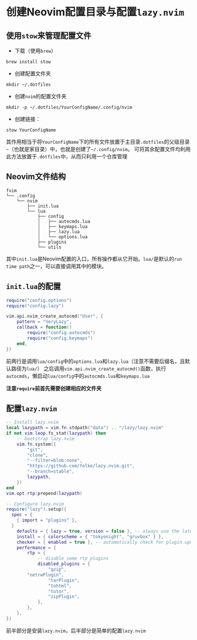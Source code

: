 # 创建Neovim配置目录与配置`lazy.nvim`

## 使用`stow`来管理配置文件
- 下载（使用`brew`）
```shell
brew install stow
```
- 创建配置文件夹
```shell
mkdir ~/.dotfiles
```
- 创建`nvim`的配置文件夹
```shell
mkdir -p ~/.dotfiles/YourConfigName/.config/nvim
```
- 创建链接：
```shell
stow YourConfigName
```
其作用相当于将`YourConfigName`下的所有文件放置于主目录`.dotfiles`的父级目录`~`（也就是家目录）中，也就是创建了`~/.config/nvim`。
可将其余配置文件均利用此方法放置于`.dotfiles`中，从而只利用一个仓库管理

## Neovim文件结构
```
fvim
└── .config
    └── nvim
        ├── init.lua
        └── lua
            ├── config
            │   ├── autocmds.lua
            │   ├── keymaps.lua
            │   ├── lazy.lua
            │   └── options.lua
            ├── plugins
            └── utils
```
其中`init.lua`是Neovim配置的入口，所有操作都从它开始。`lua/`是默认的`run time path`之一，可以直接调用其中的模块。

## `init.lua`的配置
```lua
require("config.options")
require("config.lazy")

vim.api.nvim_create_autocmd("User", {
	pattern = "VeryLazy",
	callback = function()
		require("config.autocmds")
		require("config.keymaps")
	end,
})
```
前两行是调用`lua/config`中的`options.lua`和`lazy.lua`（注意不需要后缀名，且默认路径为`lua/`）
之后调用`vim.api.nvim_create_autocmd()`函数，执行`autocmds`，懒启动`lua/config`中的`autocmds.lua`和`keymaps.lua`

**注意`require`前首先需要创建相应的文件夹**

## 配置`lazy.nvim`
```lua
-- Install lazy.nvim
local lazypath = vim.fn.stdpath("data") .. "/lazy/lazy.nvim"
if not vim.loop.fs_stat(lazypath) then
	-- bootstrap lazy.nvim
	vim.fn.system({
		"git",
		"clone",
		"--filter=blob:none",
		"https://github.com/folke/lazy.nvim.git",
		"--branch=stable",
		lazypath,
	})
end
vim.opt.rtp:prepend(lazypath)

-- Configure lazy.nvim
require("lazy").setup({
  spec = {
    { import = "plugins" },
  }
	defaults = { lazy = true, version = false }, -- always use the latest git commit
	install = { colorscheme = { "tokyonight", "gruvbox" } },
	checker = { enabled = true }, -- automatically check for plugin updates
	performance = {
		rtp = {
			-- disable some rtp plugins
			disabled_plugins = {
				"gzip",
        "netrwPlugin",
				"tarPlugin",
				"tohtml",
				"tutor",
				"zipPlugin",
			},
		},
	},
})
```
前半部分是安装`lazy.nvim`，后半部分是简单的配置`lazy.nvim`
